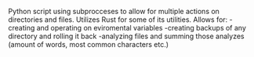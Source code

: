Python script using subprocceses to allow for multiple actions on directories and files. Utilizes Rust for some of its utilities.
Allows for:
-creating and operating on eviromental variables
-creating backups of any directory and rolling it back
-analyzing files and summing those analyzes (amount of words, most common characters etc.)
